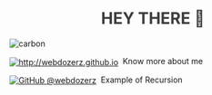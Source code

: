 <h1 style="color:#3e3e3e;"align="center">HEY THERE 👋 </h1>

![carbon](https://github.com/user-attachments/assets/c456ce9b-cf85-48fa-a2c4-bf14514909a2)

<p><a href="https://webdozerz.github.io"><img alt="http://webdozerz.github.io" align="center" src="https://img.shields.io/badge/-@webdozerz-gray.svg?colorA=0F2A5F&colorB=0F2A5F&style=for-the-badge" /></a>&nbsp; Know more about me</p>

<p><a href="https://github.com/webdozerz/"><img alt="GitHub @webdozerz" align="center" src="https://img.shields.io/badge/-GitHub-gray.svg?colorA=333&colorB=333&style=for-the-badge" /></a>&nbsp; Example of Recursion</p>
